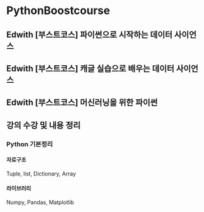# PythonBoostcourse
## Edwith [부스트코스] 파이썬으로 시작하는 데이터 사이언스
## Edwith [부스트코스] 캐글 실습으로 배우는 데이터 사이언스
## Edwith [부스트코스] 머신러닝을 위한 파이썬
## 강의 수강 및 내용 정리
### Python 기본정리
#### 자료구조
Tuple, list, Dictionary, Array
#### 라이브러리
Numpy, Pandas, Matplotlib
